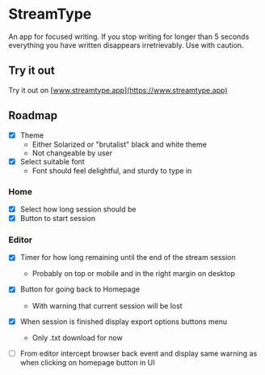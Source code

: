 # StreamType
An app for focused writing. If you stop writing for longer than 5 seconds everything you have written disappears irretrievably. Use with caution.

## Try it out
Try it out on [www.streamtype.app](https://www.streamtype.app)

## Roadmap

- [x] Theme
    - Either Solarized or "brutalist" black and white theme
    - Not changeable by user
- [x] Select suitable font
    - Font should feel delightful, and sturdy to type in

### Home

- [x] Select how long session should be
- [x] Button to start session

### Editor

- [x] Timer for how long remaining until the end of the stream session
    - Probably on top or mobile and in the right margin on desktop
- [x] Button for going back to Homepage
    - With warning that current session will be lost
- [x] When session is finished display export options buttons menu
    - Only .txt download for now
- [ ] From editor intercept browser back event and display same warning as when clicking on homepage button in UI

